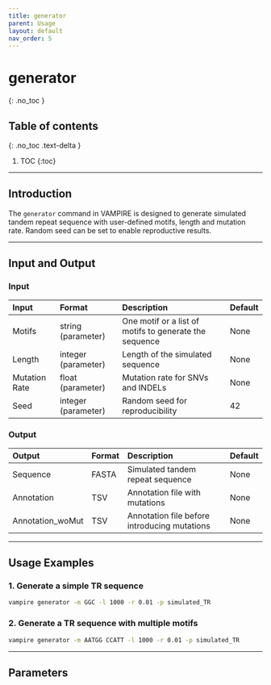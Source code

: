 ```yaml
---
title: generator
parent: Usage
layout: default
nav_order: 5
---
```


# **generator**
{: .no_toc }

## Table of contents
{: .no_toc .text-delta }

1. TOC
{:toc}

---

## **Introduction**

The `generator` command in VAMPIRE is designed to generate simulated tandem repeat sequence with user-defined motifs, length and mutation rate. Random seed can be set to enable reproductive results.

---

## **Input and Output**

### **Input**

| Input         | Format              | Description                                              | Default |
|:------------- |:------------------- |:---------------------------------------------------------|:--------|
| Motifs        | string (parameter)  | One motif or a list of motifs to generate the sequence   | None    |
| Length        | integer (parameter) | Length of the simulated sequence                         | None    |
| Mutation Rate | float (parameter)   | Mutation rate for SNVs and INDELs                        | None    |
| Seed          | integer (parameter) | Random seed for reproducibility                          | 42      |

### **Output**

| Output            | Format | Description                                    | Default |
|:------------------|:------ |:---------------------------------------------- |:--------|
| Sequence          | FASTA  | Simulated tandem repeat sequence               | None    |
| Annotation        | TSV    | Annotation file with mutations                 | None    |
| Annotation_woMut  | TSV    | Annotation file before introducing mutations   | None    |

---

## **Usage Examples**

### **1. Generate a simple TR sequence**
```bash
vampire generator -m GGC -l 1000 -r 0.01 -p simulated_TR
```

### **2. Generate a TR sequence with multiple motifs**
```bash
vampire generator -m AATGG CCATT -l 1000 -r 0.01 -p simulated_TR
```

---

## **Parameters**

